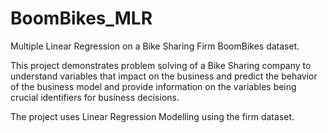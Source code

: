 # BoomBikes_MLR
Multiple Linear Regression on a Bike Sharing Firm BoomBikes dataset.

This project demonstrates problem solving of a Bike Sharing company to understand variables that impact on the business and predict the behavior of the business model and provide information on the variables being crucial identifiers for business decisions.

The project uses Linear Regression Modelling using the firm dataset.


